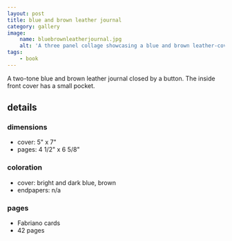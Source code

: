 ```yaml
---
layout: post
title: blue and brown leather journal
category: gallery
image:
    name: bluebrownleatherjournal.jpg
    alt: 'A three panel collage showcasing a blue and brown leather-covered journal.'
tags:
    - book
---
```


A two-tone blue and brown leather journal closed by a button. The inside front cover has a small pocket.

## details

### dimensions

- cover: 5" x 7"
- pages: 4 1/2" x 6 5/8"

### coloration

- cover: bright and dark blue, brown
- endpapers: n/a

### pages

- Fabriano cards
- 42 pages
